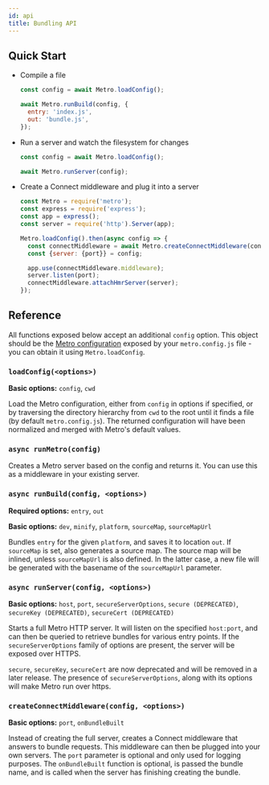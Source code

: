 ```yaml
---
id: api
title: Bundling API
---
```


## Quick Start

- Compile a file

  ```js
  const config = await Metro.loadConfig();

  await Metro.runBuild(config, {
    entry: 'index.js',
    out: 'bundle.js',
  });
  ```

- Run a server and watch the filesystem for changes

  ```js
  const config = await Metro.loadConfig();

  await Metro.runServer(config);
  ```

- Create a Connect middleware and plug it into a server

  ```js
  const Metro = require('metro');
  const express = require('express');
  const app = express();
  const server = require('http').Server(app);

  Metro.loadConfig().then(async config => {
    const connectMiddleware = await Metro.createConnectMiddleware(config);
    const {server: {port}} = config;

    app.use(connectMiddleware.middleware);
    server.listen(port);
    connectMiddleware.attachHmrServer(server);
  });
  ```

## Reference

All functions exposed below accept an additional `config` option. This object should be the [Metro configuration](CLI.md) exposed by your `metro.config.js` file - you can obtain it using `Metro.loadConfig`.

### `loadConfig(<options>)`

**Basic options:** `config`, `cwd`

Load the Metro configuration, either from `config` in options if specified, or by traversing the directory hierarchy from `cwd` to the root until it finds a file (by default `metro.config.js`). The returned configuration will have been normalized and merged with Metro's default values.

### `async runMetro(config)`

Creates a Metro server based on the config and returns it. You can use this as a middleware in your existing server.

### `async runBuild(config, <options>)`

**Required options:** `entry`, `out`

**Basic options:** `dev`, `minify`, `platform`, `sourceMap`, `sourceMapUrl`

Bundles `entry` for the given `platform`, and saves it to location `out`. If `sourceMap` is set, also generates a source map. The source map will be inlined, unless `sourceMapUrl` is also defined. In the latter case, a new file will be generated with the basename of the `sourceMapUrl` parameter.

### `async runServer(config, <options>)`

**Basic options:** `host`, `port`, `secureServerOptions`, `secure (DEPRECATED)`, `secureKey (DEPRECATED)`, `secureCert (DEPRECATED)`

Starts a full Metro HTTP server. It will listen on the specified `host:port`, and can then be queried to retrieve bundles for various entry points. If the `secureServerOptions` family of options are present, the server will be exposed over HTTPS.

`secure`, `secureKey`, `secureCert` are now deprecated and will be removed in a later release. The presence of `secureServerOptions`, along with its options will make Metro run over https.

### `createConnectMiddleware(config, <options>)`

**Basic options:** `port`, `onBundleBuilt`

Instead of creating the full server, creates a Connect middleware that answers to bundle requests. This middleware can then be plugged into your own servers. The `port` parameter is optional and only used for logging purposes. The `onBundleBuilt` function is optional, is passed the bundle name, and is called when the server has finishing creating the bundle.
